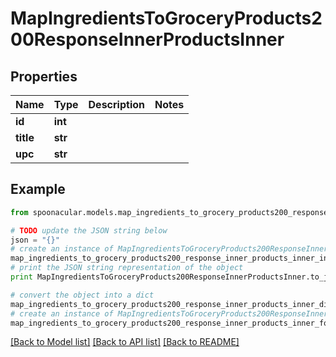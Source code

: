 # MapIngredientsToGroceryProducts200ResponseInnerProductsInner


## Properties

Name | Type | Description | Notes
------------ | ------------- | ------------- | -------------
**id** | **int** |  | 
**title** | **str** |  | 
**upc** | **str** |  | 

## Example

```python
from spoonacular.models.map_ingredients_to_grocery_products200_response_inner_products_inner import MapIngredientsToGroceryProducts200ResponseInnerProductsInner

# TODO update the JSON string below
json = "{}"
# create an instance of MapIngredientsToGroceryProducts200ResponseInnerProductsInner from a JSON string
map_ingredients_to_grocery_products200_response_inner_products_inner_instance = MapIngredientsToGroceryProducts200ResponseInnerProductsInner.from_json(json)
# print the JSON string representation of the object
print MapIngredientsToGroceryProducts200ResponseInnerProductsInner.to_json()

# convert the object into a dict
map_ingredients_to_grocery_products200_response_inner_products_inner_dict = map_ingredients_to_grocery_products200_response_inner_products_inner_instance.to_dict()
# create an instance of MapIngredientsToGroceryProducts200ResponseInnerProductsInner from a dict
map_ingredients_to_grocery_products200_response_inner_products_inner_form_dict = map_ingredients_to_grocery_products200_response_inner_products_inner.from_dict(map_ingredients_to_grocery_products200_response_inner_products_inner_dict)
```
[[Back to Model list]](../README.md#documentation-for-models) [[Back to API list]](../README.md#documentation-for-api-endpoints) [[Back to README]](../README.md)


